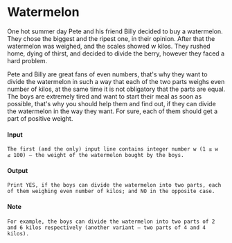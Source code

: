 # Watermelon
One hot summer day Pete and his friend Billy decided to buy a watermelon. They chose the biggest and the ripest one, in their opinion. After that the watermelon was weighed, and the scales showed w kilos. They rushed home, dying of thirst, and decided to divide the berry, however they faced a hard problem.

Pete and Billy are great fans of even numbers, that's why they want to divide the watermelon in such a way that each of the two parts weighs even number of kilos, at the same time it is not obligatory that the parts are equal. The boys are extremely tired and want to start their meal as soon as possible, that's why you should help them and find out, if they can divide the watermelon in the way they want. For sure, each of them should get a part of positive weight.

#### Input
```
The first (and the only) input line contains integer number w (1 ≤ w ≤ 100) — the weight of the watermelon bought by the boys.
```
#### Output
```
Print YES, if the boys can divide the watermelon into two parts, each of them weighing even number of kilos; and NO in the opposite case.
```
#### Note
```
For example, the boys can divide the watermelon into two parts of 2 and 6 kilos respectively (another variant — two parts of 4 and 4 kilos).
```
